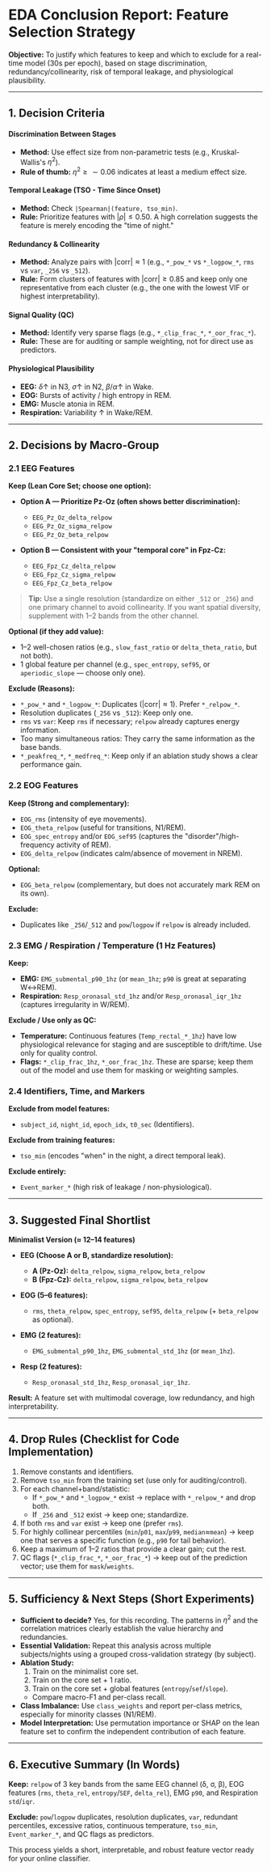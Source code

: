 # EDA Conclusion Report: Feature Selection Strategy

**Objective:** To justify which features to keep and which to exclude for a real-time model (30s per epoch), based on stage discrimination, redundancy/collinearity, risk of temporal leakage, and physiological plausibility.

---

## 1. Decision Criteria

#### **Discrimination Between Stages**
- **Method:** Use effect size from non-parametric tests (e.g., Kruskal-Wallis's $\eta^2$).
- **Rule of thumb:** $\eta^2 \geq \sim0.06$ indicates at least a medium effect size.

#### **Temporal Leakage (TSO - Time Since Onset)**
- **Method:** Check `|Spearman|(feature, tso_min)`.
- **Rule:** Prioritize features with $|\rho| \leq 0.50$. A high correlation suggests the feature is merely encoding the "time of night."

#### **Redundancy & Collinearity**
- **Method:** Analyze pairs with $|\text{corr}| \approx 1$ (e.g., `*_pow_*` vs `*_logpow_*`, `rms` vs `var`, `_256` vs `_512`).
- **Rule:** Form clusters of features with $|\text{corr}| \geq 0.85$ and keep only one representative from each cluster (e.g., the one with the lowest VIF or highest interpretability).

#### **Signal Quality (QC)**
- **Method:** Identify very sparse flags (e.g., `*_clip_frac_*`, `*_oor_frac_*`).
- **Rule:** These are for auditing or sample weighting, not for direct use as predictors.

#### **Physiological Plausibility**
- **EEG:** $\delta \uparrow$ in N3, $\sigma \uparrow$ in N2, $\beta/\alpha \uparrow$ in Wake.
- **EOG:** Bursts of activity / high entropy in REM.
- **EMG:** Muscle atonia in REM.
- **Respiration:** Variability $\uparrow$ in Wake/REM.

---

## 2. Decisions by Macro-Group

### 2.1 EEG Features

**Keep (Lean Core Set; choose one option):**

-   **Option A — Prioritize Pz-Oz (often shows better discrimination):**
    -   `EEG_Pz_Oz_delta_relpow`
    -   `EEG_Pz_Oz_sigma_relpow`
    -   `EEG_Pz_Oz_beta_relpow`

-   **Option B — Consistent with your "temporal core" in Fpz-Cz:**
    -   `EEG_Fpz_Cz_delta_relpow`
    -   `EEG_Fpz_Cz_sigma_relpow`
    -   `EEG_Fpz_Cz_beta_relpow`

> **Tip:** Use a single resolution (standardize on either `_512` or `_256`) and one primary channel to avoid collinearity. If you want spatial diversity, supplement with 1–2 bands from the other channel.

**Optional (if they add value):**

-   1–2 well-chosen ratios (e.g., `slow_fast_ratio` or `delta_theta_ratio`, but not both).
-   1 global feature per channel (e.g., `spec_entropy`, `sef95`, or `aperiodic_slope` — choose only one).

**Exclude (Reasons):**

-   `*_pow_*` and `*_logpow_*`: Duplicates ($|\text{corr}| \approx 1$). Prefer `*_relpow_*`.
-   Resolution duplicates (`_256` vs `_512`): Keep only one.
-   `rms` vs `var`: Keep `rms` if necessary; `relpow` already captures energy information.
-   Too many simultaneous ratios: They carry the same information as the base bands.
-   `*_peakfreq_*`, `*_medfreq_*`: Keep only if an ablation study shows a clear performance gain.

### 2.2 EOG Features

**Keep (Strong and complementary):**

-   `EOG_rms` (intensity of eye movements).
-   `EOG_theta_relpow` (useful for transitions, N1/REM).
-   `EOG_spec_entropy` and/or `EOG_sef95` (captures the "disorder"/high-frequency activity of REM).
-   `EOG_delta_relpow` (indicates calm/absence of movement in NREM).

**Optional:**

-   `EOG_beta_relpow` (complementary, but does not accurately mark REM on its own).

**Exclude:**

-   Duplicates like `_256`/`_512` and `pow`/`logpow` if `relpow` is already included.

### 2.3 EMG / Respiration / Temperature (1 Hz Features)

**Keep:**

-   **EMG:** `EMG_submental_p90_1hz` (or `mean_1hz`; `p90` is great at separating W↔REM).
-   **Respiration:** `Resp_oronasal_std_1hz` and/or `Resp_oronasal_iqr_1hz` (captures irregularity in W/REM).

**Exclude / Use only as QC:**

-   **Temperature:** Continuous features (`Temp_rectal_*_1hz`) have low physiological relevance for staging and are susceptible to drift/time. Use only for quality control.
-   **Flags:** `*_clip_frac_1hz`, `*_oor_frac_1hz`. These are sparse; keep them out of the model and use them for masking or weighting samples.

### 2.4 Identifiers, Time, and Markers

**Exclude from model features:**

-   `subject_id`, `night_id`, `epoch_idx`, `t0_sec` (Identifiers).

**Exclude from training features:**

-   `tso_min` (encodes "when" in the night, a direct temporal leak).

**Exclude entirely:**

-   `Event_marker_*` (high risk of leakage / non-physiological).

---

## 3. Suggested Final Shortlist

**Minimalist Version (≈ 12–14 features)**

-   **EEG (Choose A or B, standardize resolution):**
    -   **A (Pz-Oz):** `delta_relpow`, `sigma_relpow`, `beta_relpow`
    -   **B (Fpz-Cz):** `delta_relpow`, `sigma_relpow`, `beta_relpow`

-   **EOG (5–6 features):**
    -   `rms`, `theta_relpow`, `spec_entropy`, `sef95`, `delta_relpow` (+ `beta_relpow` as optional).

-   **EMG (2 features):**
    -   `EMG_submental_p90_1hz`, `EMG_submental_std_1hz` (or `mean_1hz`).

-   **Resp (2 features):**
    -   `Resp_oronasal_std_1hz`, `Resp_oronasal_iqr_1hz`.

**Result:** A feature set with multimodal coverage, low redundancy, and high interpretability.

---

## 4. Drop Rules (Checklist for Code Implementation)

1.  Remove constants and identifiers.
2.  Remove `tso_min` from the training set (use only for auditing/control).
3.  For each channel+band/statistic:
    -   If `*_pow_*` and `*_logpow_*` exist → replace with `*_relpow_*` and drop both.
    -   If `_256` and `_512` exist → keep one; standardize.
4.  If both `rms` and `var` exist → keep one (prefer `rms`).
5.  For highly collinear percentiles (`min`/`p01`, `max`/`p99`, `median`≈`mean`) → keep one that serves a specific function (e.g., `p90` for tail behavior).
6.  Keep a maximum of 1–2 ratios that provide a clear gain; cut the rest.
7.  QC flags (`*_clip_frac_*`, `*_oor_frac_*`) → keep out of the prediction vector; use them for `mask`/`weights`.

---

## 5. Sufficiency & Next Steps (Short Experiments)

-   **Sufficient to decide?** Yes, for this recording. The patterns in $\eta^2$ and the correlation matrices clearly establish the value hierarchy and redundancies.
-   **Essential Validation:** Repeat this analysis across multiple subjects/nights using a grouped cross-validation strategy (by subject).
-   **Ablation Study:**
    1.  Train on the minimalist core set.
    2.  Train on the core set + 1 ratio.
    3.  Train on the core set + global features (`entropy`/`sef`/`slope`).
    -   Compare macro-F1 and per-class recall.
-   **Class Imbalance:** Use `class_weights` and report per-class metrics, especially for minority classes (N1/REM).
-   **Model Interpretation:** Use permutation importance or SHAP on the lean feature set to confirm the independent contribution of each feature.

---

## 6. Executive Summary (In Words)

**Keep:** `relpow` of 3 key bands from the same EEG channel (δ, σ, β), EOG features (`rms`, `theta_rel`, `entropy`/`SEF`, `delta_rel`), EMG `p90`, and Respiration `std`/`iqr`.

**Exclude:** `pow`/`logpow` duplicates, resolution duplicates, `var`, redundant percentiles, excessive ratios, continuous temperature, `tso_min`, `Event_marker_*`, and QC flags as predictors.

This process yields a short, interpretable, and robust feature vector ready for your online classifier.